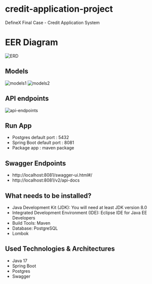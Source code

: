# credit-application-project
DefineX Final Case - Credit Application System

# EER Diagram
![ERD](https://user-images.githubusercontent.com/61190408/221478934-9c393c14-13ec-4eba-9814-6fbfd0183df8.png)

## Models
![models1](https://user-images.githubusercontent.com/61190408/221479015-8e0d6f3e-1be6-4e2b-9eb8-da4d96d309e3.png)
![models2](https://user-images.githubusercontent.com/61190408/221479022-f4279f7d-faba-44b1-ab7d-fe2b12e7bfa7.png)

## API endpoints
![api-endpoints](https://user-images.githubusercontent.com/61190408/221483160-bf8aa3d9-3ebe-476e-a3f0-6bf6a44f16c6.png)

## Run App
* Postgres default port : 5432
* Spring Boot default port : 8081
* Package app : maven package

## Swagger Endpoints
* http://localhost:8081/swagger-ui.html#/
* http://localhost:8081/v2/api-docs

## What needs to be installed?
* Java Development Kit (JDK): You will need at least JDK version 8.0
* Integrated Development Environment (IDE): Eclipse IDE for Java EE Developers
* Build Tools: Maven
* Database: PostgreSQL
* Lombok

## Used Technologies & Architectures
* Java 17
* Spring Boot
* Postgres
* Swagger
